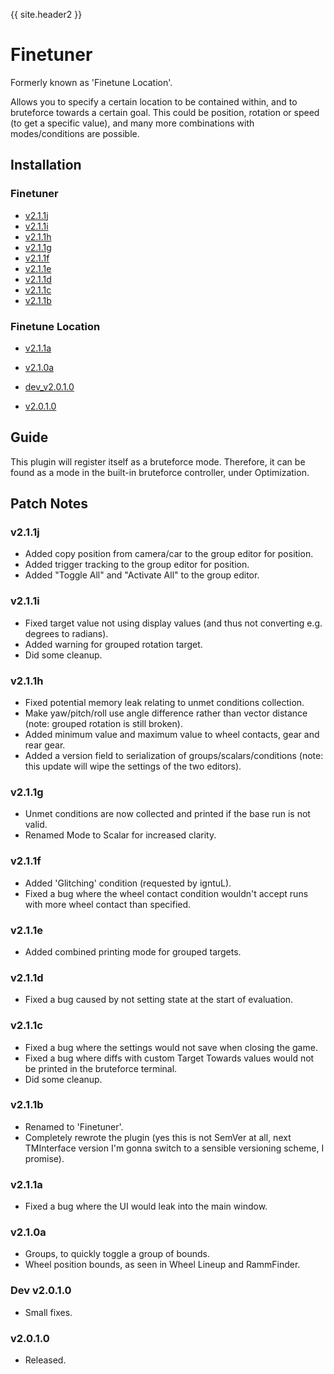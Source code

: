 {{ site.header2 }}

# Finetuner

Formerly known as 'Finetune Location'.

Allows you to specify a certain location to be contained within, and to bruteforce towards a certain goal.
This could be position, rotation or speed (to get a specific value),
and many more combinations with modes/conditions are possible.

## Installation

### Finetuner

- [v2.1.1j](https://github.com/Sai-Moen/TMInterface-AS-SaiMoen/releases/download/finetuner_v2.1.1j/finetuner.zip)
- [v2.1.1i](https://github.com/Sai-Moen/TMInterface-AS-SaiMoen/releases/download/finetuner_v2.1.1i/finetuner.zip)
- [v2.1.1h](https://github.com/Sai-Moen/TMInterface-AS-SaiMoen/releases/download/finetuner_v2.1.1h/finetuner.zip)
- [v2.1.1g](https://github.com/Sai-Moen/TMInterface-AS-SaiMoen/releases/download/finetuner_v2.1.1g/finetuner.zip)
- [v2.1.1f](https://github.com/Sai-Moen/TMInterface-AS-SaiMoen/releases/download/finetuner_v2.1.1f/finetuner.zip)
- [v2.1.1e](https://github.com/Sai-Moen/TMInterface-AS-SaiMoen/releases/download/finetuner_v2.1.1e/finetuner.zip)
- [v2.1.1d](https://github.com/Sai-Moen/TMInterface-AS-SaiMoen/releases/download/finetuner_v2.1.1d/finetuner.zip)
- [v2.1.1c](https://github.com/Sai-Moen/TMInterface-AS-SaiMoen/releases/download/finetuner_v2.1.1c/finetuner.zip)
- [v2.1.1b](https://github.com/Sai-Moen/TMInterface-AS-SaiMoen/releases/download/finetuner_v2.1.1b/finetuner.zip)

### Finetune Location

- [v2.1.1a](https://github.com/Sai-Moen/TMInterface-AS-SaiMoen/releases/download/finetune_location_v2.1.1a/finetune_location.zip)

- [v2.1.0a](https://github.com/Sai-Moen/TMInterface-AS-SaiMoen/releases/download/v2.1.0a_middle/finetune_location.zip)

- [dev_v2.0.1.0](https://github.com/Sai-Moen/TMInterface-AS-SaiMoen/releases/download/pre_docs/finetune_location.as)
- [v2.0.1.0](https://github.com/Sai-Moen/TMInterface-AS-SaiMoen/releases/download/finetune_location_v2.0.1.0/finetune_location.as)

## Guide

This plugin will register itself as a bruteforce mode.
Therefore, it can be found as a mode in the built-in bruteforce controller, under Optimization.

## Patch Notes

### v2.1.1j

- Added copy position from camera/car to the group editor for position.
- Added trigger tracking to the group editor for position.
- Added "Toggle All" and "Activate All" to the group editor.

### v2.1.1i

- Fixed target value not using display values (and thus not converting e.g. degrees to radians).
- Added warning for grouped rotation target.
- Did some cleanup.

### v2.1.1h

- Fixed potential memory leak relating to unmet conditions collection.
- Make yaw/pitch/roll use angle difference rather than vector distance
(note: grouped rotation is still broken).
- Added minimum value and maximum value to wheel contacts, gear and rear gear.
- Added a version field to serialization of groups/scalars/conditions
(note: this update will wipe the settings of the two editors).

### v2.1.1g

- Unmet conditions are now collected and printed if the base run is not valid.
- Renamed Mode to Scalar for increased clarity.

### v2.1.1f

- Added 'Glitching' condition (requested by igntuL).
- Fixed a bug where the wheel contact condition wouldn't accept runs with more wheel contact than specified.

### v2.1.1e

- Added combined printing mode for grouped targets.

### v2.1.1d

- Fixed a bug caused by not setting state at the start of evaluation.

### v2.1.1c

- Fixed a bug where the settings would not save when closing the game.
- Fixed a bug where diffs with custom Target Towards values would not be printed in the bruteforce terminal.
- Did some cleanup.

### v2.1.1b

- Renamed to 'Finetuner'.
- Completely rewrote the plugin
  (yes this is not SemVer at all, next TMInterface version I'm gonna switch to a sensible versioning scheme, I promise).

### v2.1.1a

- Fixed a bug where the UI would leak into the main window.

### v2.1.0a

- Groups, to quickly toggle a group of bounds.
- Wheel position bounds, as seen in Wheel Lineup and RammFinder.

### Dev v2.0.1.0

- Small fixes.

### v2.0.1.0

- Released.
